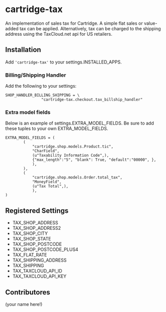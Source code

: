 # cartridge-tax

An implementation of sales tax for Cartridge. A simple flat sales or
value-added tax can be applied. Alternatively, tax can be charged to the
shipping address using the TaxCloud.net api for US retailers. 

## Installation

Add `'cartridge-tax'` to your settings.INSTALLED_APPS.

### Billing/Shipping Handler

Add the following to your settings:
```
SHOP_HANDLER_BILLING_SHIPPING = \
                "cartridge-tax.checkout.tax_billship_handler"
```

### Extra model fields

Below is an example of settings.EXTRA_MODEL_FIELDS. Be sure to add these
tuples to your own EXTRA_MODEL_FIELDS.
```
EXTRA_MODEL_FIELDS = (
        (
            "cartridge.shop.models.Product.tic",
            "CharField",
            (u"Taxability Information Code",),
            {"max_length":"5", "blank": True, "default":"00000", },
            ),
        ),
        (
            "cartridge.shop.models.Order.total_tax",
            "MoneyField",
            (u"Tax Total",),
            ),
)
```


## Registered Settings

* TAX_SHOP_ADDRESS
* TAX_SHOP_ADDRESS2
* TAX_SHOP_CITY
* TAX_SHOP_STATE
* TAX_SHOP_POSTCODE
* TAX_SHOP_POSTCODE_PLUS4
* TAX_FLAT_RATE
* TAX_SHIPPING_ADDRESS
* TAX_SHIPPING
* TAX_TAXCLOUD_API_ID
* TAX_TAXCLOUD_API_KEY


## Contributores
(your name here!)
